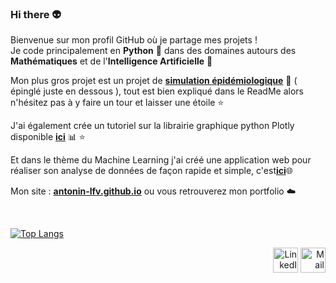 ### Hi there 👽

Bienvenue sur mon profil GitHub où je partage mes projets ! </br>
Je code principalement en __Python__ 🐍 dans des domaines autours des __Mathématiques__ et de l'__Intelligence Artificielle__ 🤖

Mon plus gros projet est un projet de [**simulation épidémiologique**](https://github.com/antonin-lfv/simulation_virus_covid-19) 🦠 ( épinglé juste en dessous ), tout est bien expliqué dans le ReadMe alors n'hésitez pas à y faire un tour et laisser une étoile ⭐️  <br/>

J'ai également crée un tutoriel sur la librairie graphique python Plotly disponible [**ici**](https://github.com/antonin-lfv/Plotly_tutorial) 📊 ⭐️ <br/>

Et dans le thème du Machine Learning j'ai créé une application web pour réaliser son analyse de données de façon rapide et simple, c'est[**ici**](https://share.streamlit.io/antonin-lfv/automated_preprocessing_pandas/main.py)🌐

Mon site : [**antonin-lfv.github.io**](https://antonin-lfv.github.io) ou vous retrouverez mon portfolio ☁️  

<br/>

[![Top Langs](https://github-readme-stats.vercel.app/api/top-langs/?username=antonin-lfv&layout=compact)](https://github.com/antonin-lfv/github-readme-stats)

<p align="right">
  <a href="https://www.linkedin.com/in/antonin-lefevre-565b8b141" class="fancybox" ><img src="https://user-images.githubusercontent.com/63207451/97303444-b2c04380-185a-11eb-8cfc-864c33a64e4b.png" title="LinkedIn" width="40" height="40"></a>
  <a href="mailto:antoninlefevre45@icloud.com" class="fancybox" ><img src="https://user-images.githubusercontent.com/63207451/97303543-cec3e500-185a-11eb-8adc-c1364e2054a9.png" title="Mail" width="40" height="40"></a>
</p>
